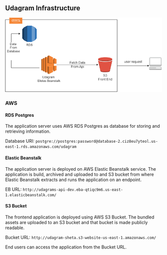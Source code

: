 ## Udagram Infrastructure

![Architecture](Diagram.png)

### AWS
#### RDS Postgres
The application server uses AWS RDS Postgres as database for storing and retrieving information.

Database URI: `postgre://postgres:password@database-2.ciz8eu7yteol.us-east-1.rds.amazonaws.com/udagram`

#### Elastic Beanstalk
The application server is deployed on AWS Elastic Beanstalk service. The application is build, archived and uploaded
to and S3 bucket from where Elastic Beanstalk extracts and runs the application on an endpoint.

EB URL: `http://udagrams-api-dev.eba-qtiqc9m6.us-east-1.elasticbeanstalk.com/`

#### S3 Bucket
The frontend application is deployed using AWS S3 Bucket. The bundled assets are uploaded to an S3 bucket and that
bucket is made publicly readable.

Bucket URL: `http://udagram-sheta.s3-website-us-east-1.amazonaws.com/`

End users can access the application from the Bucket URL.
